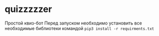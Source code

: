 # quizzzzzer
Простой квиз-бот 
Перед запуском необходимо установить все необходимые библиотеки командой 
```pip3 install -r requirments.txt```
